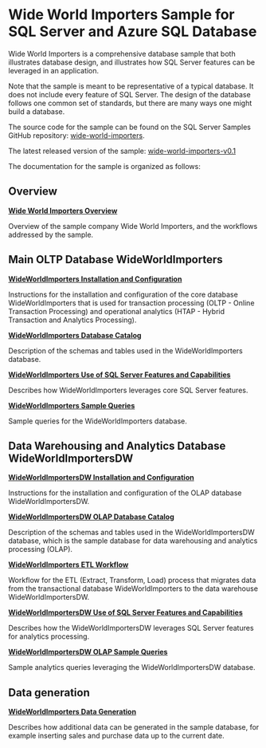 # Wide World Importers Sample for SQL Server and Azure SQL Database

Wide World Importers is a comprehensive database sample that both illustrates database design, and illustrates how SQL Server features can be leveraged in an application.

Note that the sample is meant to be representative of a typical database. It does not include every feature of SQL Server. The design of the database follows one common set of standards, but there are many ways one might build a database.

The source code for the sample can be found on the SQL Server Samples GitHub repository:
[wide-world-importers](https://github.com/Microsoft/sql-server-samples/tree/master/samples/databases/wide-world-importers).

The latest released version of the sample:
[wide-world-importers-v0.1](https://github.com/Microsoft/sql-server-samples/releases/tag/wide-world-importers-v0.1)

The documentation for the sample is organized as follows:

## Overview

__[Wide World Importers Overview](wwi-overview.md)__

Overview of the sample company Wide World Importers, and the workflows addressed by the sample.

## Main OLTP Database WideWorldImporters

__[WideWorldImporters Installation and Configuration](wwi-oltp-htap-installation.md)__

Instructions for the installation and configuration of the core database WideWorldImporters that is used for transaction processing (OLTP - Online Transaction Processing) and operational analytics (HTAP - Hybrid Transaction and Analytics Processing).

__[WideWorldImporters Database Catalog](wwi-oltp-htap-catalog.md)__

Description of the schemas and tables used in the WideWorldImporters database.

__[WideWorldImporters Use of SQL Server Features and Capabilities](wwi-oltp-htap-sql-features.md)__   

Describes how WideWorldImporters leverages core SQL Server features.

__[WideWorldImporters Sample Queries](wwi-oltp-htap-sample-queries.md)__

Sample queries for the WideWorldImporters database.

## Data Warehousing and Analytics Database WideWorldImportersDW

__[WideWorldImportersDW Installation and Configuration](wwi-olap-installation.md)__

Instructions for the installation and configuration of the OLAP database WideWorldImportersDW.

__[WideWorldImportersDW OLAP Database Catalog](wwi-olap-catalog.md)__

Description of the schemas and tables used in the WideWorldImportersDW database, which is the sample database for data warehousing and analytics processing (OLAP).

__[WideWorldImporters ETL Workflow](wwi-etl.md)__

Workflow for the ETL (Extract, Transform, Load) process that migrates data from the transactional database WideWorldImporters to the data warehouse WideWorldImportersDW.

__[WideWorldImportersDW Use of SQL Server Features and Capabilities](wwi-olap-sql-features.md)__

Describes how the WideWorldImportersDW leverages SQL Server features for analytics processing.

__[WideWorldImportersDW OLAP Sample Queries](wwi-olap-sample-queries.md)__

Sample analytics queries leveraging the WideWorldImportersDW database.

## Data generation

__[WideWorldImporters Data Generation](wwi-data-generation.md)__

Describes how additional data can be generated in the sample database, for example inserting sales and purchase data up to the current date.

